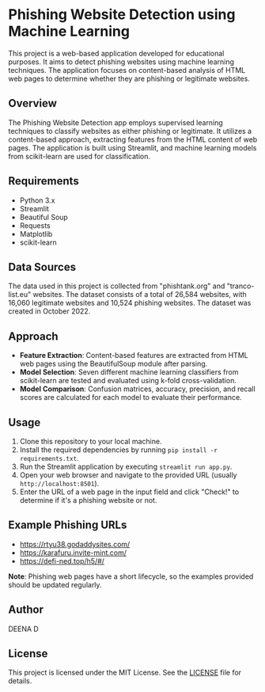 # Phishing Website Detection using Machine Learning

This project is a web-based application developed for educational purposes. It aims to detect phishing websites using machine learning techniques. The application focuses on content-based analysis of HTML web pages to determine whether they are phishing or legitimate websites.

## Overview

The Phishing Website Detection app employs supervised learning techniques to classify websites as either phishing or legitimate. It utilizes a content-based approach, extracting features from the HTML content of web pages. The application is built using Streamlit, and machine learning models from scikit-learn are used for classification.

## Requirements

- Python 3.x
- Streamlit
- Beautiful Soup
- Requests
- Matplotlib
- scikit-learn

## Data Sources

The data used in this project is collected from "phishtank.org" and "tranco-list.eu" websites. The dataset consists of a total of 26,584 websites, with 16,060 legitimate websites and 10,524 phishing websites. The dataset was created in October 2022.

## Approach

- **Feature Extraction**: Content-based features are extracted from HTML web pages using the BeautifulSoup module after parsing.
- **Model Selection**: Seven different machine learning classifiers from scikit-learn are tested and evaluated using k-fold cross-validation.
- **Model Comparison**: Confusion matrices, accuracy, precision, and recall scores are calculated for each model to evaluate their performance.

## Usage

1. Clone this repository to your local machine.
2. Install the required dependencies by running `pip install -r requirements.txt`.
3. Run the Streamlit application by executing `streamlit run app.py`.
4. Open your web browser and navigate to the provided URL (usually `http://localhost:8501`).
5. Enter the URL of a web page in the input field and click "Check!" to determine if it's a phishing website or not.

## Example Phishing URLs

- https://rtyu38.godaddysites.com/
- https://karafuru.invite-mint.com/
- https://defi-ned.top/h5/#/

**Note**: Phishing web pages have a short lifecycle, so the examples provided should be updated regularly.

## Author

DEENA D

## License

This project is licensed under the MIT License. See the [LICENSE](LICENSE) file for details.
